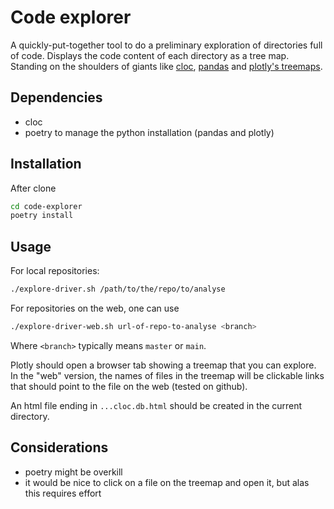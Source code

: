 # Code explorer

A quickly-put-together tool to do a preliminary exploration 
of directories full of code.
Displays the code content of each directory as a tree map.
Standing on the shoulders of giants 
like [cloc](https://github.com/AlDanial/cloc),
[pandas](https://pandas.pydata.org/)
and [plotly's treemaps](https://plotly.com/python/treemaps/).

## Dependencies
- cloc
- poetry to manage the python installation (pandas and plotly)

## Installation 
After clone
```bash
cd code-explorer
poetry install
```
## Usage
For local repositories:
```bash
./explore-driver.sh /path/to/the/repo/to/analyse
```
For repositories on the web, one can use 
```bash
./explore-driver-web.sh url-of-repo-to-analyse <branch>
```
Where `<branch>` typically means `master` or `main`.

Plotly should open a browser tab showing a treemap that you can explore.
In the "web" version, the names of files in the treemap will be clickable links
that should point to the file on the web (tested on github).

An html file ending in `...cloc.db.html` should be created 
in the current directory.

## Considerations
- poetry might be overkill
- it would be nice to click on a file on the treemap and open it,
  but alas this requires effort
